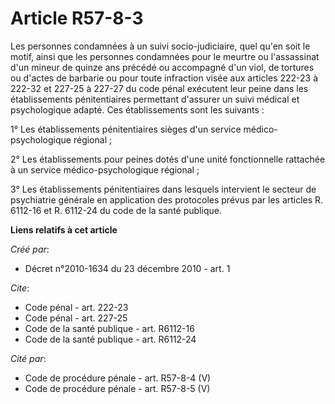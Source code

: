 # Article R57-8-3

Les personnes condamnées à un suivi socio-judiciaire, quel qu'en soit le motif, ainsi que les personnes condamnées pour le
meurtre ou l'assassinat d'un mineur de quinze ans précédé ou accompagné d'un viol, de tortures ou d'actes de barbarie ou pour
toute infraction visée aux articles 222-23 à 222-32 et 227-25 à 227-27 du code pénal exécutent leur peine dans les
établissements pénitentiaires permettant d'assurer un suivi médical et psychologique adapté. Ces établissements sont les
suivants : 

1° Les établissements pénitentiaires sièges d'un service médico-psychologique régional ; 

2° Les établissements pour peines dotés d'une unité fonctionnelle rattachée à un service médico-psychologique régional ; 

3° Les établissements pénitentiaires dans lesquels intervient le secteur de psychiatrie générale en application des
protocoles prévus par les articles R. 6112-16 et R. 6112-24 du code de la santé publique.

**Liens relatifs à cet article**

_Créé par_:

  - Décret n°2010-1634 du 23 décembre 2010 - art. 1

_Cite_:

  - Code pénal - art. 222-23
  - Code pénal - art. 227-25
  - Code de la santé publique - art. R6112-16
  - Code de la santé publique - art. R6112-24

_Cité par_:

  - Code de procédure pénale - art. R57-8-4 (V)
  - Code de procédure pénale - art. R57-8-5 (V)
